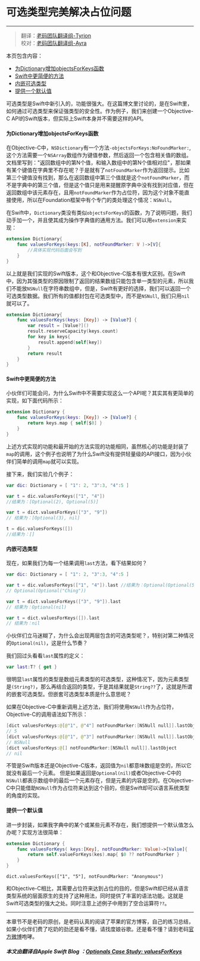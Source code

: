# 可选类型完美解决占位问题
-----------------

> 翻译：[老码团队翻译组-Tyrion](http://weibo.com/u/5241713117)  
> 校对：[老码团队翻译组-Ayra](http://weibo.com/littlekok/)

本页包含内容：

- [为Dictionary增加objectsForKeys函数](#add-function)
- [Swift中更简便的方法](##easy-function)
- [内嵌可选类型](#nested-optional)
- [提供一个默认值](#provide-default)

可选类型是Swift中新引入的，功能很强大。在这篇博文里讨论的，是在Swift里，如何通过可选类型来保证强类型的安全性。作为例子，我们来创建一个Objective-C API的Swift版本，但实际上Swift本身并不需要这样的API。


<a name="#add-function"></a>
#### 为Dictionary增加objectsForKeys函数

在Objective-C中，```NSDictionary```有一个方法```-objectsForKeys:NoFoundMarker:```, 这个方法需要一个```NSArray```数组作为键值参数，然后返回一个包含相关值的数组。文档里写到："返回数组中的第N个值，和输入数组中的第N个值相对应"，那如果有某个键值在字典里不存在呢？于是就有了```notFoundMarker```作为返回提示。比如第三个键值没有找到，那么在返回数组中第三个值就是这个```notFoundMarker```，而不是字典中的第三个值，但是这个值只是用来提醒原字典中没有找到对应值，但在返回数组中该元素存在，且用```notFoundMarker```作为占位符，因为这个对象不能直接使用，所以在Foundation框架中有个专门的类处理这个情况：```NSNull```。

在Swift中，```Dictionary```类没有类似```objectsForKeys```的函数，为了说明问题，我们动手加一个，并且使其成为操作字典值的通用方法。我们可以用```extension```来实现：

```swift
extension Dictionary{
	func valuesForKeys(keys:[K], notFoundMarker: V )->[V]{
		//具体实现代码后面会写到
	}
}
```

以上就是我们实现的Swift版本，这个和Objective-C版本有很大区别。在Swift中，因为其强类型的原因限制了返回的结果数组只能包含单一类型的元素，所以我们不能放```NSNull```在字符串数组中，但是，Swift有更好的选择，我们可以返回一个可选类型数据。我们所有的值都封包在可选类型中，而不是```NSNull```, 我们只用```nil```就可以了。


```swift
extension Dictionary{
    func valuesForKeys(keys: [Key]) -> [Value?] {
        var result = [Value?]()
        result.reserveCapacity(keys.count)
        for key in keys{
            result.append(self[key])
        }
        return result
    }
}
```

<a name="#easy-function"></a>
#### Swift中更简便的方法

小伙伴们可能会问，为什么Swift中不需要实现这么一个API呢？其实其有更简单的实现，如下面代码所示：

```swift
extension Dictionary {
	func valuesForKeys(keys: [Key]) -> [Value?] {
		return keys.map { self[$0] }
	}
}
```

上述方式实现的功能和最开始的方法实现的功能相同，虽然核心的功能是封装了```map```的调用，这个例子也说明了为什么Swift没有提供轻量级的API接口，因为小伙伴们简单的调用```map```就可以实现。

接下来，我们实验几个例子：

```swift
var dic: Dictionary = [ "1": 2, "3":3, "4":5 ]

var t = dic.valuesForKeys(["1", "4"]) 
//结果为：[Optional(2), Optional(5)]

var t = dict.valuesForKeys(["3", "9"])
// 结果为：[Optional(3), nil]

t = dic.valuesForKeys([])
//结果为：[]
```

<a name="#nested-optional"></a>
#### 内嵌可选类型

现在，如果我们为每一个结果调用```last```方法，看下结果如何？

```swift
var dic: Dictionary = [ "1": 2, "3":3, "4":5 ]

var t = dic.valuesForKeys(["1", "4"]).last //结果为：Optional(Optional(5))
// Optional(Optional("Ching"))

var t = dict.valuesForKeys(["3", "9"]).last
// 结果为：Optional(nil)

var t = dict.valuesForKeys([]).last
// 结果为：nil

```

小伙伴们立马迷糊了，为什么会出现两层包含的可选类型呢？，特别对第二种情况的```Optional(nil)```，这是什么节奏？

我们回过头看看```last```属性的定义：

```swift
var last:T? { get }
```

很明显```last```属性的类型是数组元素类型的可选类型，这种情况下，因为元素类型是```(String?)```，那么再结合返回的类型，于是其结果就是```String??```了，这就是所谓的嵌套可选类型。但嵌套可选类型本质是什么意思呢？

如果在Objective-C中重新调用上述方法，我们将使用```NSNull```作为占位符，Objective-C的调用语法如下所示：

```swift
[dict valuesForKeys:@[@"1", @"4"] notFoundMarker:[NSNull null]].lastObject
// 5
[dict valuesForKeys:@[@"1", @"3"] notFoundMarker:[NSNull null]].lastObject
// NSNull
[dict valuesForKeys:@[] notFoundMarker:[NSNull null]].lastObject
// nil
```

不管是Swift版本还是Objective-C版本，返回值为```nil```都意味数组是空的，所以它就没有最后一个元素。 但是如果返回是```Optional(nil)```或者Objective-C中的```NSNull```都表示数组中的最后一个元素存在，但是元素的内容是空的。在Objective-C中只能借助```NSNull```作为占位符来达到这个目的，但是Swift却可以语言系统类型的角度的实现。

<a name="#provide-default"></a>
#### 提供一个默认值

进一步封装，如果我字典中的某个或某些元素不存在，我们想提供一个默认值怎么办呢？实现方法很简单：

```swift
extension Dictionary {
	func valuesForKeys( keys:[Key], notFoundMarker: Value)->[Value]{
		return self.valueForKeys(kes).map{ $0 ?? notFoundMarker }
	}
}
```

```
dict.valuesForKeys(["1", "5"], notFoundMarker: "Anonymous")
```

和Objective-C相比，其需要占位符来达到占位的目的，但是Swift却已经从语言类型系统的层面原生的支持了这种用法，同时提供了丰富的语法功能。这就是Swift可选类型的强大之处。同时注意上述例子中用到了空合运算符```??```。

-----------------
本章节不是老码的原创，是老码认真的阅读了苹果的官方博客，自己的练习总结，如果小伙伴们费了吃奶的劲还是看不懂，请找度娘谷歌。还是看不懂？请到老码[官方微博](http://weibo.com/u/5241713117)咆哮。  

##### 本文由翻译自Apple Swift Blog ：[Optionals Case Study: valuesForKeys](https://developer.apple.com/swift/blog/?id=12)
